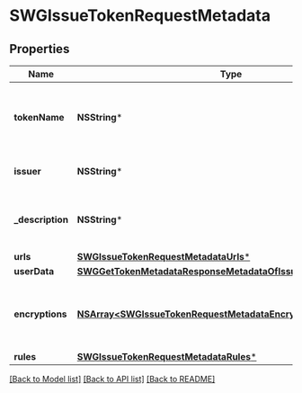 # SWGIssueTokenRequestMetadata

## Properties
Name | Type | Description | Notes
------------ | ------------- | ------------- | -------------
**tokenName** | **NSString*** | Token Symbol it will be identified by (ex. NIBBL) | [optional] 
**issuer** | **NSString*** | Name of token issuer | [optional] 
**_description** | **NSString*** | Long name or description of token (ex. Nibble) | [optional] 
**urls** | [**SWGIssueTokenRequestMetadataUrls***](SWGIssueTokenRequestMetadataUrls.md) |  | [optional] 
**userData** | [**SWGGetTokenMetadataResponseMetadataOfIssuanceDataUserData***](SWGGetTokenMetadataResponseMetadataOfIssuanceDataUserData.md) |  | [optional] 
**encryptions** | [**NSArray&lt;SWGIssueTokenRequestMetadataEncryptions&gt;***](SWGIssueTokenRequestMetadataEncryptions.md) | Array of encryption instruction objects for encrypting userData | [optional] 
**rules** | [**SWGIssueTokenRequestMetadataRules***](SWGIssueTokenRequestMetadataRules.md) |  | [optional] 

[[Back to Model list]](../README.md#documentation-for-models) [[Back to API list]](../README.md#documentation-for-api-endpoints) [[Back to README]](../README.md)


